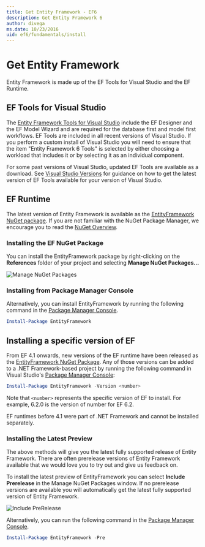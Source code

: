 ```yaml
---
title: Get Entity Framework - EF6
description: Get Entity Framework 6
author: divega
ms.date: 10/23/2016
uid: ef6/fundamentals/install
---
```

# Get Entity Framework
Entity Framework is made up of the EF Tools for Visual Studio and the EF Runtime.

## EF Tools for Visual Studio

The [Entity Framework Tools for Visual Studio](https://aka.ms/AA6i8c5) include the EF Designer and the EF Model Wizard and are required for the database first and model first workflows. EF Tools are included in all recent versions of Visual Studio. If you perform a custom install of Visual Studio you will need to ensure that the item "Entity Framework 6 Tools" is selected by either choosing a workload that includes it or by selecting it as an individual component.

For some past versions of Visual Studio, updated EF Tools are available as a download. See [Visual Studio Versions](xref:ef6/what-is-new/visual-studio) for guidance on how to get the latest version of EF Tools available for your version of Visual Studio.

## EF Runtime

The latest version of Entity Framework is available as the [EntityFramework NuGet package](https://nuget.org/packages/EntityFramework/). If you are not familiar with the NuGet Package Manager, we encourage you to read the [NuGet Overview](/nuget/consume-packages/overview-and-workflow).

### Installing the EF NuGet Package

You can install the EntityFramework package by right-clicking on the **References** folder of your project and selecting **Manage NuGet Packages…**

![Manage NuGet Packages](~/ef6/media/managenugetpackages.png)

### Installing from Package Manager Console

Alternatively, you can install EntityFramework by running the following command in the [Package Manager Console](https://docs.nuget.org/docs/start-here/using-the-package-manager-console).

``` powershell
Install-Package EntityFramework
```

## Installing a specific version of EF

From EF 4.1 onwards, new versions of the EF runtime have been released as the [EntityFramework NuGet Package](https://www.nuget.org/packages/EntityFramework/). Any of those versions can be added to a .NET Framework-based project by running the following command in Visual Studio's [Package Manager Console](https://docs.nuget.org/docs/start-here/using-the-package-manager-console):

``` powershell
Install-Package EntityFramework -Version <number>
```

Note that `<number>` represents the specific version of EF to install. For example, 6.2.0 is the version of number for EF 6.2.   

EF runtimes before 4.1 were part of .NET Framework and cannot be installed separately.

### Installing the Latest Preview

The above methods will give you the latest fully supported release of Entity Framework. There are often prerelease versions of Entity Framework available that we would love you to try out and give us feedback on.

To install the latest preview of EntityFramework you can select **Include Prerelease** in the Manage NuGet Packages window. If no prerelease versions are available you will automatically get the latest fully supported version of Entity Framework.

![Include PreRelease](~/ef6/media/includeprerelease.png)

Alternatively, you can run the following command in the [Package Manager Console](https://docs.nuget.org/docs/start-here/using-the-package-manager-console).

``` powershell
Install-Package EntityFramework -Pre
```
